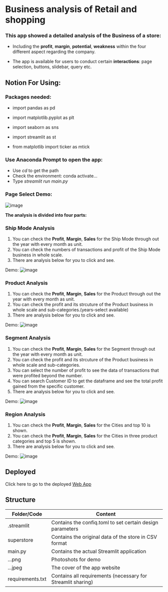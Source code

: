 # Business analysis of Retail and shopping

### This app showed a detailed analysis of the Business of a store:

- Including the **profit**, **margin**, **potential**, **weakness** within the four different aspect regarding the company.

- The app is available for users to conduct certain **interactions**: page selection, buttons, slidebar, query etc.

## Notion For Using:

### Packages needed:

- import pandas as pd

- import matplotlib.pyplot as plt

- import seaborn as sns

- import streamlit as st

- from matplotlib import ticker as mtick

### Use **Anaconda Prompt** to open the app:
- Use *cd* to get the path
- Check the environment: conda activate...
- Type *streamlit run main.py*  

### Page Select Demo:
![image](selectpage.png)

**The analysis is divided into four parts:**

### Ship Mode Analysis

1. You can check the **Profit**, **Margin**, **Sales** for the Ship Mode through out the year with every month as unit.
2. You can check the numbers of transactions and profit of the Ship Mode business in whole scale.
2. There are analysis below for you to click and see.

Demo:
![image](shipmode.png)

### Product Analysis

1. You can check the **Profit**, **Margin**, **Sales** for the Product through out the year with every month as unit.
2. You can check the profit and its strcuture of the Product business in whole scale and sub-categories.(years-select available)
3. There are analysis below for you to click and see.

Demo:
![image](product.png)

### Segment Analysis

1. You can check the **Profit**, **Margin**, **Sales** for the Segment through out the year with every month as unit.
2. You can check the profit and its strcuture of the Product business in whole scale and sub-categories.
3. You can select the number of profit to see the data of transactions that were profited beyond the number. 
4. You can search Customer ID to get the dataframe and see the total profit gained from the specific customer.
5. There are analysis below for you to click and see.

Demo:
![image](segment.png)

### Region Analysis

1. You can check the **Profit**, **Margin**, **Sales** for the Cities and top 10 is shown.
2. You can check the **Profit**, **Margin**, **Sales** for the Cities in three product categories and top 5 is shown.
3. There are analysis below for you to click and see.

Demo:
![image](region.png)

## Deployed 

Click here to go to the deployed [Web App](https://william-debug-66-final-app-main-3ml2oc.streamlitapp.com/)

## Structure

| Folder/Code | Content |
| ------------- | ------------- |
| .streamlit | Contains the confiq.toml to set certain design parameters |
| superstore | Contains the original data of the store in CSV format |
| main.py | Contains the actual Streamlit application |
| ...png | Photoshots for demo |
| ...jpeg | The cover of the app website |
| requirements.txt | Contains all requirements (necessary for Streamlit sharing) |
